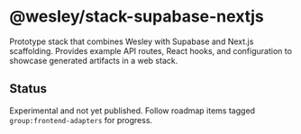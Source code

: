 # @wesley/stack-supabase-nextjs

Prototype stack that combines Wesley with Supabase and Next.js scaffolding. Provides example API routes, React hooks, and configuration to showcase generated artifacts in a web stack.

## Status

Experimental and not yet published. Follow roadmap items tagged `group:frontend-adapters` for progress.
